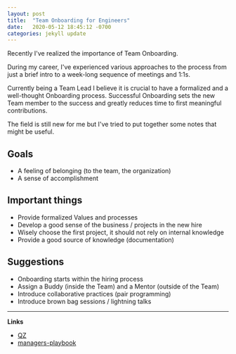 ```yaml
---
layout: post
title:  "Team Onboarding for Engineers"
date:   2020-05-12 18:45:12 -0700
categories: jekyll update
---
```


Recently I've realized the importance of Team Onboarding.

During my career, I've experienced various approaches to the process
from just a brief intro to a week-long sequence of meetings and 1:1s.

Currently being a Team Lead I believe it is crucial to have a formalized
and a well-thought Onboarding process.
Successful Onboarding sets the new Team member to the success
and greatly reduces time to first meaningful contributions.

The field is still new for me but I've tried to put together some notes that might be useful.

## Goals

- A feeling of belonging (to the team, the organization)
- A sense of accomplishment

## Important things

- Provide formalized Values and processes
- Develop a good sense of the business / projects in the new hire
- Wisely choose the first project, it should not rely on internal knowledge
- Provide a good source of knowledge (documentation)

## Suggestions

- Onboarding starts within the hiring process
- Assign a Buddy (inside the Team) and a Mentor (outside of the Team)
- Introduce collaborative practices (pair programming)
- Introduce brown bag sessions / lightning talks

___

**Links**

- [QZ](https://qz.com/work/1712534/how-to-create-a-good-onboarding-experience-for-new-hires/)
- [managers-playbook](https://github.com/ksindi/managers-playbook/blob/master/README.md#onboarding)

